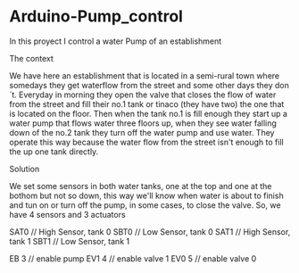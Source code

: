 # Arduino-Pump_control
In this proyect I control a water Pump of an establishment

The context

We have here an establishment that is located in a semi-rural town where somedays they get waterflow from the street and some other days they don´t. Everyday in morning they open the valve that closes the flow of water from the street and fill their no.1 tank or tinaco (they have two) the one that is located on the floor. Then when the tank no.1 is fill enough they start up a water pump that flows water three floors up, when they see water falling down of the no.2 tank they turn off the water pump and use water. They operate this way because the water flow from the street isn't enough to fill the up one tank directly.

Solution

We set some sensors in both water tanks, one at the top and one at the bothom but not so down, this way we'll know when water is about to finish and tun on or turn off the pump, in some cases, to close the valve. So, we have 4 sensors and 3 actuators 

SAT0    //  High Sensor, tank 0
SBT0    //  Low Sensor, tank 0
SAT1    //  High Sensor, tank 1
SBT1    //  Low Sensor, tank 1

EB 3    //  enable pump
EV1 4   //  enable valve 1
EV0 5   //  enable valve 0

